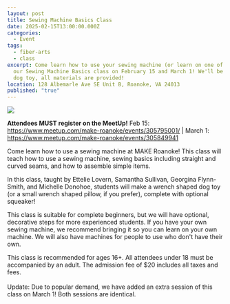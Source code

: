 ```yaml
---
layout: post
title: Sewing Machine Basics Class
date: 2025-02-15T13:00:00.000Z
categories:
  - Event
tags:
  - fiber-arts
  - class
excerpt: Come learn how to use your sewing machine (or learn on one of ours!) at
  our Sewing Machine Basics class on February 15 and March 1! We'll be making a
  dog toy, all materials are provided!
location: 128 Albemarle Ave SE Unit B, Roanoke, VA 24013
published: "true"
---
```

![](/assets/images/sewing-machine-class-flyer-discord.png)

**Attendees MUST register on the MeetUp!** Feb 15: <https://www.meetup.com/make-roanoke/events/305795001/> | March 1: <https://www.meetup.com/make-roanoke/events/305849941>

Come learn how to use a sewing machine at MAKE Roanoke! This class will teach how to use a sewing machine, sewing basics including straight and curved seams, and how to assemble simple items.

In this class, taught by Ettelie Lovern, Samantha Sullivan, Georgina Flynn-Smith, and Michelle Donohoe, students will make a wrench shaped dog toy (or a small wrench shaped pillow, if you prefer), complete with optional squeaker!

This class is suitable for complete beginners, but we will have optional, decorative steps for more experienced students. If you have your own sewing machine, we recommend bringing it so you can learn on your own machine. We will also have machines for people to use who don't have their own.

This class is recommended for ages 16+. All attendees under 18 must be accompanied by an adult. The admission fee of $20 includes all taxes and fees.\
\
Update: Due to popular demand, we have added an extra session of this class on March 1! Both sessions are identical.

